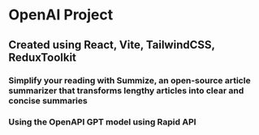 # OpenAI Project

## Created using React, Vite, TailwindCSS, ReduxToolkit 
### Simplify your reading with Summize, an open-source article summarizer that transforms lengthy articles into clear and concise summaries
### Using the OpenAPI GPT model using Rapid API
